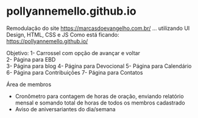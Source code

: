 # pollyannemello.github.io
Remodulação do site https://marcasdoevangelho.com.br/ ... utilizando  UI Design, HTML, CSS e JS
Como está ficando: https://pollyannemello.github.io/

Objetivo: 
1- Carrossel com opção de avançar e voltar                                                                                    
2- Página para EBD                                                   
3- Página para blog
4- Página para Devocional 
5- Página para Calendário 
6- Página para Contribuições
7- Página para Contatos

Área de membros

* Cronômetro para contagem de horas de oração, enviando relatório mensal e somando total de horas de todos os membros cadastrado 
* Aviso de aniversariantes do dia/semana
